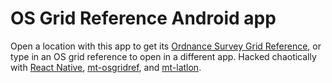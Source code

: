 # OS Grid Reference Android app

Open a location with this app to get its [Ordnance Survey Grid Reference](https://getoutside.ordnancesurvey.co.uk/guides/beginners-guide-to-grid-references/), or type in an OS grid reference to open in a different app.
Hacked chaotically with [React Native](https://reactnative.dev/), [mt-osgridref](https://github.com/peterhaldbaek/mt-osgridref), and [mt-latlon](https://github.com/peterhaldbaek/mt-latlon).